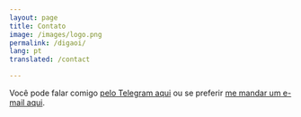 ```yaml
---
layout: page
title: Contato
image: /images/logo.png
permalink: /digaoi/
lang: pt
translated: /contact

---
```


Você pode falar comigo [pelo Telegram aqui](https://t.me/jtemporal) ou se preferir [me mandar um e-mail aqui](mailto:hello@jtemporal.com).
